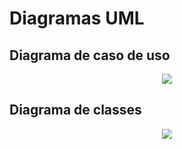 # Diagramas UML
## Diagrama de caso de uso
<div align="center">
    <img src="https://github.com/PIM-TERCEIRO-SEMESTRE/Diagramas-UML/blob/main/Diagrama%20de%20Caso%20de%20Uso.png" />
    <div height="2"></div>
</div>

## Diagrama de classes
<div align="center">
    <img src="https://github.com/PIM-TERCEIRO-SEMESTRE/Diagramas-UML/blob/main/Diagrama%20de%20Classe.png" />
    <div height="2"></div>
</div>
